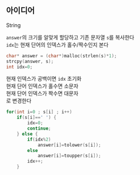 ## 아이디어
String  
  
`answer`의 크기를 알맞게 할당하고 기존 문자열 `s`를 복사한다  
`idx`는 현재 단어의 인덱스가 홀수/짝수인지 본다
```c
char* answer = (char*)malloc(strlen(s)*1);
strcpy(answer, s);
int idx=0;
```
현재 인덱스가 공백이면 `idx` 초기화  
현재 단어 인덱스가 홀수면 소문자  
현재 단어 인덱스가 짝수면 대문자  
로 변경한다
```c
for(int i=0 ; s[i] ; i++)
    if(s[i]==' ') {
        idx=0;
        continue;
    } else {
        if(idx%2)
            answer[i]=tolower(s[i]);
        else
            answer[i]=toupper(s[i]);
        idx++;
    }
```
